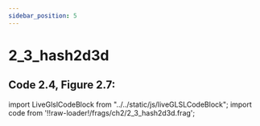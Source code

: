 ```yaml
---
sidebar_position: 5
---
```


# 2_3_hash2d3d
## Code 2.4, Figure 2.7:

import LiveGlslCodeBlock from "../../static/js/liveGLSLCodeBlock";
import code from '!!raw-loader!/frags/ch2/2_3_hash2d3d.frag';

<LiveGlslCodeBlock fragName='2_3_hash2d3d.frag' fragCode={code} />
